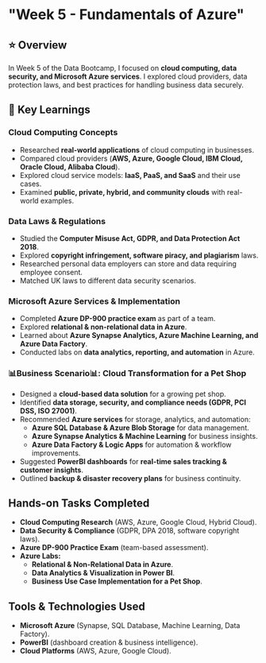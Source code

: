 # "Week 5 - Fundamentals of Azure"  

## ⭐️ Overview  
In Week 5 of the Data Bootcamp, I focused on **cloud computing, data security, and Microsoft Azure services**. I explored cloud providers, data protection laws, and best practices for handling business data securely.  

## 📌 Key Learnings  

### **Cloud Computing Concepts**  
- Researched **real-world applications** of cloud computing in businesses.  
- Compared cloud providers (**AWS, Azure, Google Cloud, IBM Cloud, Oracle Cloud, Alibaba Cloud**).  
- Explored cloud service models: **IaaS, PaaS, and SaaS** and their use cases.  
- Examined **public, private, hybrid, and community clouds** with real-world examples.  

### **Data Laws & Regulations**  
- Studied the **Computer Misuse Act, GDPR, and Data Protection Act 2018**.  
- Explored **copyright infringement, software piracy, and plagiarism** laws.  
- Researched personal data employers can store and data requiring employee consent.  
- Matched UK laws to different data security scenarios.  

### **Microsoft Azure Services & Implementation**  
- Completed **Azure DP-900 practice exam** as part of a team.  
- Explored **relational & non-relational data in Azure**.  
- Learned about **Azure Synapse Analytics, Azure Machine Learning, and Azure Data Factory**.  
- Conducted labs on **data analytics, reporting, and automation** in Azure.  

### **📊Business Scenario📊: Cloud Transformation for a Pet Shop**  
- Designed a **cloud-based data solution** for a growing pet shop.  
- Identified **data storage, security, and compliance needs (GDPR, PCI DSS, ISO 27001)**.  
- Recommended **Azure services** for storage, analytics, and automation:  
  - **Azure SQL Database & Azure Blob Storage** for data management.  
  - **Azure Synapse Analytics & Machine Learning** for business insights.  
  - **Azure Data Factory & Logic Apps** for automation & workflow improvements.  
- Suggested **PowerBI dashboards** for **real-time sales tracking & customer insights**.  
- Outlined **backup & disaster recovery plans** for business continuity.  

## Hands-on Tasks Completed  
- **Cloud Computing Research** (AWS, Azure, Google Cloud, Hybrid Cloud).  
- **Data Security & Compliance** (GDPR, DPA 2018, software copyright laws).  
- **Azure DP-900 Practice Exam** (team-based assessment).  
- **Azure Labs:**  
  - **Relational & Non-Relational Data in Azure**.  
  - **Data Analytics & Visualization in Power BI**.  
  - **Business Use Case Implementation for a Pet Shop**.  

## Tools & Technologies Used  
- **Microsoft Azure** (Synapse, SQL Database, Machine Learning, Data Factory).  
- **PowerBI** (dashboard creation & business intelligence).  
- **Cloud Platforms** (AWS, Azure, Google Cloud).
